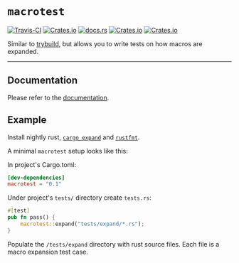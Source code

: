 # `macrotest`

[![Travis-CI](https://api.travis-ci.com/eupn/macrotest.svg?branch=master)](https://travis-ci.com/eupn/macrotest)
[![Crates.io](https://img.shields.io/crates/v/macrotest)](https://crates.io/crates/macrotest)
[![docs.rs](https://docs.rs/macrotest/badge.svg)](https://docs.rs/macrotest/)
[![Crates.io](https://img.shields.io/crates/d/macrotest)](https://crates.io/crates/macrotest)
[![Crates.io](https://img.shields.io/crates/l/macrotest)](https://crates.io/crates/macrotest)

Similar to [trybuild], but allows you to write tests on how macros are expanded.

----

## Documentation

Please refer to the [documentation](https://docs.rs/macrotest).

## Example

Install nightly rust, [`cargo expand`] and [`rustfmt`].

A minimal `macrotest` setup looks like this:

In project's Cargo.toml:

```toml
[dev-dependencies]
macrotest = "0.1"
```

Under project's `tests/` directory create `tests.rs`:

```rust
#[test]
pub fn pass() {
    macrotest::expand("tests/expand/*.rs");
}
```

Populate the `/tests/expand` directory with rust source files. Each file is a macro expansion test case.

[trybuild]: https://github.com/dtolnay/trybuild
[`cargo expand`]: https://github.com/dtolnay/cargo-expand
[`rustfmt`]: https://github.com/rust-lang/rustfmt

